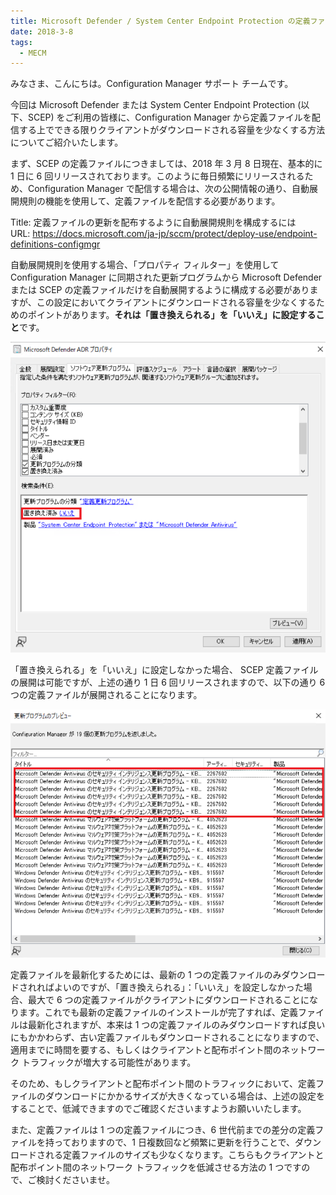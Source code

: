 ```yaml
---
title: Microsoft Defender / System Center Endpoint Protection の定義ファイルのダウンロードの最適化について
date: 2018-3-8
tags:
  - MECM
---
```


みなさま、こんにちは。Configuration Manager サポート チームです。

今回は Microsoft Defender または System Center Endpoint Protection (以下、SCEP) をご利用の皆様に、Configuration Manager から定義ファイルを配信する上でできる限りクライアントがダウンロードされる容量を少なくする方法についてご紹介いたします。

まず、SCEP の定義ファイルにつきましては、2018 年 3 月 8 日現在、基本的に 1 日に 6 回リリースされております。このように毎日頻繁にリリースされるため、Configuration Manager で配信する場合は、次の公開情報の通り、自動展開規則の機能を使用して、定義ファイルを配信する必要があります。

Title: 定義ファイルの更新を配布するように自動展開規則を構成するには  
URL: https://docs.microsoft.com/ja-jp/sccm/protect/deploy-use/endpoint-definitions-configmgr

自動展開規則を使用する場合、「プロパティ フィルター」を使用して Configuration Manager に同期された更新プログラムから Microsoft Defender または SCEP の定義ファイルだけを自動展開するように構成する必要がありますが、この設定においてクライアントにダウンロードされる容量を少なくするためのポイントがあります。**それは「置き換えられる」を「いいえ」に設定すること**です。

![](./20180308_01/20180308_01_01.png)

「置き換えられる」を「いいえ」に設定しなかった場合、 SCEP 定義ファイルの展開は可能ですが、上述の通り 1 日 6 回リリースされますので、以下の通り 6 つの定義ファイルが展開されることになります。

![](./20180308_01/20180308_01_02.png)

定義ファイルを最新化するためには、最新の 1 つの定義ファイルのみダウンロードされればよいのですが、「置き換えられる」：「いいえ」を設定しなかった場合、最大で 6 つの定義ファイルがクライアントにダウンロードされることになります。これでも最新の定義ファイルのインストールが完了すれば、定義ファイルは最新化されますが、本来は 1 つの定義ファイルのみダウンロードすれば良いにもかかわらず、古い定義ファイルもダウンロードされることになりますので、適用までに時間を要する、もしくはクライアントと配布ポイント間のネットワーク トラフィックが増大する可能性があります。

そのため、もしクライアントと配布ポイント間のトラフィックにおいて、定義ファイルのダウンロードにかかるサイズが大きくなっている場合は、上述の設定をすることで、低減できますのでご確認くださいますようお願いいたします。

また、定義ファイルは 1 つの定義ファイルにつき、6 世代前までの差分の定義ファイルを持っておりますので、1 日複数回など頻繁に更新を行うことで、ダウンロードされる定義ファイルのサイズも少なくなります。こちらもクライアントと配布ポイント間のネットワーク トラフィックを低減させる方法の 1 つですので、ご検討くださいませ。
